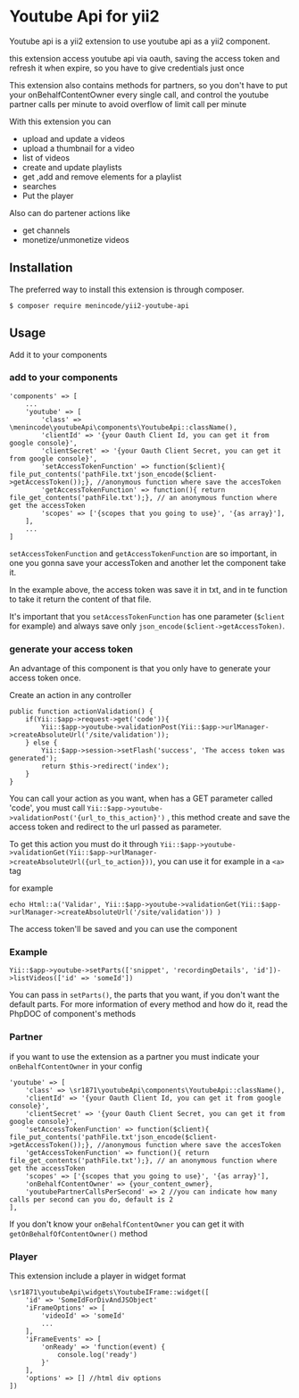 # Youtube Api for yii2

Youtube api is a yii2 extension to use youtube api as a yii2 component.

this extension access youtube api via oauth, saving the access token and refresh it when expire, so you have to give credentials just once

This extension also contains methods for partners, so you don't have to put your onBehalfContentOwner every single call, and control the youtube partner calls per minute to avoid overflow of limit call per minute

With this extension you can
* upload and update a videos
* upload a thumbnail for a video
* list of videos
* create and update playlists
* get ,add and remove elements for a playlist
* searches
* Put the player

Also can do partener actions like
* get channels
* monetize/unmonetize videos


## Installation
The preferred way to install this extension is through composer.

```$ composer require menincode/yii2-youtube-api```

## Usage
Add it to your components 

### add to your components
```
'components' => [
    ...
    'youtube' => [
        'class' => \menincode\youtubeApi\components\YoutubeApi::className(),
        'clientId' => '{your Oauth Client Id, you can get it from google console}',
        'clientSecret' => '{your Oauth Client Secret, you can get it from google console}',
        'setAccessTokenFunction' => function($client){ file_put_contents('pathFile.txt'json_encode($client->getAccessToken());}, //anonymous function where save the accesToken
        'getAccessTokenFunction' => function(){ return file_get_contents('pathFile.txt');}, // an anonymous function where get the accessToken 
        'scopes' => ['{scopes that you going to use}', '{as array}'],
    ],
    ...
]
```

```setAccessTokenFunction``` and ```getAccessTokenFunction``` are so important, in one you gonna save your accessToken and another let the component take it.

In the example above, the access token was save it in txt, and in te function to take it return the content of that file. 

It's important that you ```setAccessTokenFunction``` has one parameter (```$client``` for example) and always save only ```json_encode($client->getAccessToken)```.

### generate your access token

An advantage of this component is that you only have to generate your access token once.

Create an action in any controller 

```
public function actionValidation() {
    if(Yii::$app->request->get('code')){
        Yii::$app->youtube->validationPost(Yii::$app->urlManager->createAbsoluteUrl('/site/validation'));
    } else {
        Yii::$app->session->setFlash('success', 'The access token was generated');
        return $this->redirect('index');
    }
}
```

You can call your action as you want, when has a GET parameter called 'code', you must call ```Yii::$app->youtube->validationPost('{url_to_this_action}')``` , this method create and save the access token
and redirect to the url passed as parameter.

To get this action you must do it through ```Yii::$app->youtube->validationGet(Yii::$app->urlManager->createAbsoluteUrl({url_to_action}))```, you can use it for example in a ```<a>``` tag

for example

```echo Html::a('Validar', Yii::$app->youtube->validationGet(Yii::$app->urlManager->createAbsoluteUrl('/site/validation')) )```

The access token'll be saved and you can use the component

### Example

```Yii::$app->youtube->setParts(['snippet', 'recordingDetails', 'id'])->listVideos(['id' => 'someId'])```

You can pass in ```setParts()```, the parts that you want, if you don't want the default parts. For more information of every method and how do it, read the PhpDOC of component's methods

### Partner

if you want to use the extension as a partner you must indicate your ```onBehalfContentOwner``` in your config

```
'youtube' => [
    'class' => \sr1871\youtubeApi\components\YoutubeApi::className(),
    'clientId' => '{your Oauth Client Id, you can get it from google console}',
    'clientSecret' => '{your Oauth Client Secret, you can get it from google console}',
    'setAccessTokenFunction' => function($client){ file_put_contents('pathFile.txt'json_encode($client->getAccessToken());}, //anonymous function where save the accesToken
    'getAccessTokenFunction' => function(){ return file_get_contents('pathFile.txt');}, // an anonymous function where get the accessToken 
    'scopes' => ['{scopes that you going to use}', '{as array}'],
    'onBehalfContentOwner' => {your_content_owner},
    'youtubePartnerCallsPerSecond' => 2 //you can indicate how many calls per second can you do, default is 2
],
```

If you don't know your ```onBehalfContentOwner``` you can get it with ``` getOnBehalfOfContentOwner() ``` method

### Player

This extension include a player in widget format

```
\sr1871\youtubeApi\widgets\YoutubeIFrame::widget([
    'id' => 'SomeIdForDivAndJSObject'
    'iFrameOptions' => [
        'videoId' => 'someId'
        ...
    ],
    'iFrameEvents' => [
        'onReady' => 'function(event) {
            console.log('ready')
        }'
    ],
    'options' => [] //html div options
])
```
